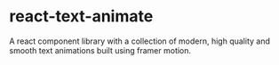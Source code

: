 # react-text-animate
A react component library with a collection of modern, high quality and smooth text animations built using framer motion.
